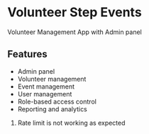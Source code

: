 # Volunteer Step Events
Volunteer Management App with Admin panel

## Features

- Admin panel
- Volunteer management
- Event management
- User management
- Role-based access control
- Reporting and analytics




<!-- Issue to be fixed later -->

1. Rate limit is not working as expected